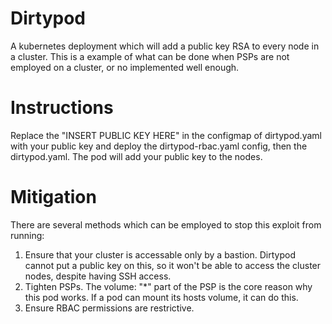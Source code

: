 # Dirtypod

A kubernetes deployment which will add a public key RSA to every node in a cluster. This is a example of what can be done when PSPs are not employed on a cluster, or no implemented well enough.

# Instructions

Replace the "INSERT PUBLIC KEY HERE" in the configmap of dirtypod.yaml with your public key and deploy the dirtypod-rbac.yaml config, then the dirtypod.yaml. The pod will add your public key to the nodes.

# Mitigation 

There are several methods which can be employed to stop this exploit from running:
  1. Ensure that your cluster is accessable only by a bastion. Dirtypod cannot put a public key on this, so it won't be able to access the cluster nodes, despite having SSH access.
  2. Tighten PSPs. The volume: "\*" part of the PSP is the core reason why this pod works. If a pod can mount its hosts volume, it can do this.
  3. Ensure RBAC permissions are restrictive. 

